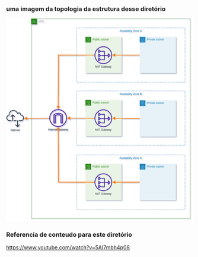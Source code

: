 ### uma imagem da topologia da estrutura desse diretório
![imagem](vpc-tf.drawio.png)

### Referencia de conteudo para este diretório
https://www.youtube.com/watch?v=5AI7mbh4p08